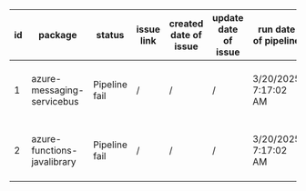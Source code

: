 
| id | package | status | issue link | created date of issue | update date of issue | run date of pipeline | pipeline run link |
|----|---------|--------|------------|-----------------------|----------------------| ---------------------| ----------------- |
| 1 | azure-messaging-servicebus | Pipeline fail | / | / | / | 3/20/2025 7:17:02 AM | https://dev.azure.com/v-qzhong0900/content-validation-automation/_build/results?buildId=8 |
| 2 | azure-functions-javalibrary | Pipeline fail | / | / | / | 3/20/2025 7:17:02 AM | https://dev.azure.com/v-qzhong0900/content-validation-automation/_build/results?buildId=8 |